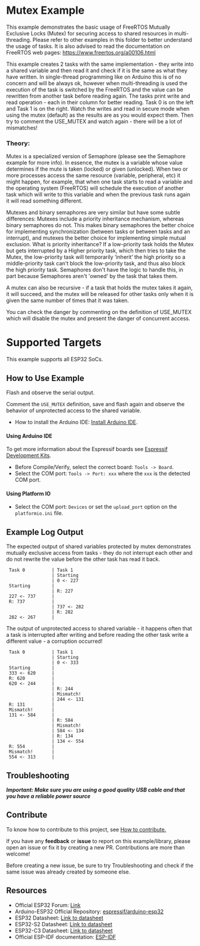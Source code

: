 # Mutex Example

This example demonstrates the basic usage of FreeRTOS Mutually Exclusive Locks (Mutex) for securing access to shared resources in multi-threading.
Please refer to other examples in this folder to better understand the usage of tasks.
It is also advised to read the documentation on FreeRTOS web pages:
https://www.freertos.org/a00106.html

This example creates 2 tasks with the same implementation - they write into a shared variable and then read it and check if it is the same as what they have written.
In single-thread programming like on Arduino this is of no concern and will be always ok, however when multi-threading is used the execution of the task is switched by the FreeRTOS and the value can be rewritten from another task before reading again.
The tasks print write and read operation - each in their column for better reading. Task 0 is on the left and Task 1 is on the right.
Watch the writes and read in secure mode when using the mutex (default) as the results are as you would expect them.
Then try to comment the USE_MUTEX and watch again - there will be a lot of mismatches!

### Theory:
Mutex is a specialized version of Semaphore (please see the Semaphore example for more info).
In essence, the mutex is a variable whose value determines if the mute is taken (locked) or given (unlocked).
When two or more processes access the same resource (variable, peripheral, etc) it might happen, for example, that when one task starts to read a variable and the operating system (FreeRTOS) will schedule the execution of another task
which will write to this variable and when the previous task runs again it will read something different.

Mutexes and binary semaphores are very similar but have some subtle differences:
Mutexes include a priority inheritance mechanism, whereas binary semaphores do not.
This makes binary semaphores the better choice for implementing synchronization (between tasks or between tasks and an interrupt), and mutexes the better
choice for implementing simple mutual exclusion.
What is priority inheritance?
If a low-priority task holds the Mutex but gets interrupted by a Higher priority task, which
then tries to take the Mutex, the low-priority task will temporarily ‘inherit’ the high priority so a middle-priority task can't block the low-priority task, and thus also block the high priority task.
Semaphores don't have the logic to handle this, in part because Semaphores aren't 'owned' by the task that takes them.

A mutex can also be recursive - if a task that holds the mutex takes it again, it will succeed, and the mutex will be released
for other tasks only when it is given the same number of times that it was taken.

You can check the danger by commenting on the definition of USE_MUTEX which will disable the mutex and present the danger of concurrent access.


# Supported Targets

This example supports all ESP32 SoCs.

## How to Use Example

Flash and observe the serial output.

Comment the `USE_MUTEX` definition, save and flash again and observe the behavior of unprotected access to the shared variable.

* How to install the Arduino IDE: [Install Arduino IDE](https://github.com/espressif/arduino-esp32/tree/master/docs/arduino-ide).

#### Using Arduino IDE

To get more information about the Espressif boards see [Espressif Development Kits](https://www.espressif.com/en/products/devkits).

* Before Compile/Verify, select the correct board: `Tools -> Board`.
* Select the COM port: `Tools -> Port: xxx` where the `xxx` is the detected COM port.

#### Using Platform IO

* Select the COM port: `Devices` or set the `upload_port` option on the `platformio.ini` file.

## Example Log Output

The expected output of shared variables protected by mutex demonstrates mutually exclusive access from tasks - they do not interrupt each other and do not rewrite the value before the other task has read it back.

```
 Task 0          | Task 1
                 | Starting
                 | 0 <- 227
 Starting        |
                 | R: 227
 227 <- 737      |
 R: 737          |
                 | 737 <- 282
                 | R: 282
 282 <- 267      |
```

The output of unprotected access to shared variable - it happens often that a task is interrupted after writing and before reading the other task write a different value - a corruption occurred!

```
 Task 0          | Task 1
                 | Starting
                 | 0 <- 333
 Starting        |
 333 <- 620      |
 R: 620          |
 620 <- 244      |
                 | R: 244
                 | Mismatch!
                 | 244 <- 131
 R: 131          |
 Mismatch!       |
 131 <- 584      |
                 | R: 584
                 | Mismatch!
                 | 584 <- 134
                 | R: 134
                 | 134 <- 554
 R: 554          |
 Mismatch!       |
 554 <- 313      |
```

## Troubleshooting

***Important: Make sure you are using a good quality USB cable and that you have a reliable power source***

## Contribute

To know how to contribute to this project, see [How to contribute.](https://github.com/espressif/arduino-esp32/blob/master/CONTRIBUTING.rst)

If you have any **feedback** or **issue** to report on this example/library, please open an issue or fix it by creating a new PR. Contributions are more than welcome!

Before creating a new issue, be sure to try Troubleshooting and check if the same issue was already created by someone else.

## Resources

* Official ESP32 Forum: [Link](https://esp32.com)
* Arduino-ESP32 Official Repository: [espressif/arduino-esp32](https://github.com/espressif/arduino-esp32)
* ESP32 Datasheet: [Link to datasheet](https://www.espressif.com/sites/default/files/documentation/esp32_datasheet_en.pdf)
* ESP32-S2 Datasheet: [Link to datasheet](https://www.espressif.com/sites/default/files/documentation/esp32-s2_datasheet_en.pdf)
* ESP32-C3 Datasheet: [Link to datasheet](https://www.espressif.com/sites/default/files/documentation/esp32-c3_datasheet_en.pdf)
* Official ESP-IDF documentation: [ESP-IDF](https://idf.espressif.com)
